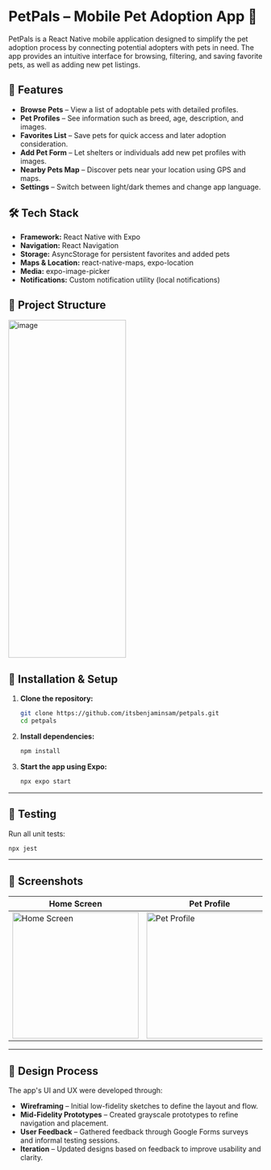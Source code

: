 # PetPals – Mobile Pet Adoption App 🐾

PetPals is a React Native mobile application designed to simplify the pet adoption process by connecting potential adopters with pets in need. The app provides an intuitive interface for browsing, filtering, and saving favorite pets, as well as adding new pet listings.

## 📱 Features

- **Browse Pets** – View a list of adoptable pets with detailed profiles.
- **Pet Profiles** – See information such as breed, age, description, and images.
- **Favorites List** – Save pets for quick access and later adoption consideration.
- **Add Pet Form** – Let shelters or individuals add new pet profiles with images.
- **Nearby Pets Map** – Discover pets near your location using GPS and maps.
- **Settings** – Switch between light/dark themes and change app language.

## 🛠 Tech Stack

- **Framework:** React Native with Expo
- **Navigation:** React Navigation
- **Storage:** AsyncStorage for persistent favorites and added pets
- **Maps & Location:** react-native-maps, expo-location
- **Media:** expo-image-picker
- **Notifications:** Custom notification utility (local notifications)

## 📂 Project Structure

<img width="233" height="669" alt="image" src="https://github.com/user-attachments/assets/ea774d6b-e869-4381-a35a-46ab6af58ff0" />

## 🚀 Installation & Setup

1. **Clone the repository:**
   ```bash
   git clone https://github.com/itsbenjaminsam/petpals.git
   cd petpals
   ```

2. **Install dependencies:**
   ```bash
   npm install
   ```

3. **Start the app using Expo:**
   ```bash
   npx expo start
   ```

---

## 🧪 Testing

Run all unit tests:

```bash
npx jest
```

---

## 📸 Screenshots

| Home Screen | Pet Profile | Favorites | Pets Nearby| Settings| 
|-------------|-------------|-----------|-----------|-----------|
|<img width="250" alt="Home Screen" src="https://github.com/user-attachments/assets/a2ca6033-3ba2-4ed1-bcb3-431f4470a191" />|  <img width="250" alt="Pet Profile" src="https://github.com/user-attachments/assets/5ab640ac-66fc-4655-b598-bcc9ab764a4a" />|<img width="250" alt="Favorites" src="https://github.com/user-attachments/assets/04330f81-6f3a-4881-a39c-a99fe348a9d9" /> |<img width="250" alt="Add Pet" src="https://github.com/user-attachments/assets/eeb12009-6e89-4ba0-8885-fd73b50a3ad5" /> |<img width="250" alt="Settings" src="https://github.com/user-attachments/assets/867df699-4067-4049-aebe-6651aa80e2a9" />|



---

## 🎨 Design Process

The app's UI and UX were developed through:

- **Wireframing** – Initial low-fidelity sketches to define the layout and flow.
- **Mid-Fidelity Prototypes** – Created grayscale prototypes to refine navigation and placement.
- **User Feedback** – Gathered feedback through Google Forms surveys and informal testing sessions.
- **Iteration** – Updated designs based on feedback to improve usability and clarity.


